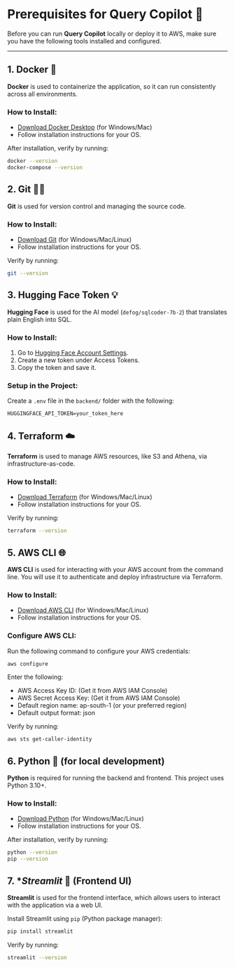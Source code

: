 # Prerequisites for Query Copilot 🧠

Before you can run **Query Copilot** locally or deploy it to AWS, make sure you have the following tools installed and configured.

---

## 1. **Docker** 🐳

**Docker** is used to containerize the application, so it can run consistently across all environments.

### How to Install:

- [Download Docker Desktop](https://www.docker.com/products/docker-desktop) (for Windows/Mac)
- Follow installation instructions for your OS.

After installation, verify by running:
```bash
docker --version
docker-compose --version
```

## 2. **Git** 🦸‍♂️

**Git** is used for version control and managing the source code.

### How to Install:
- [Download Git](https://git-scm.com/downloads) (for Windows/Mac/Linux)
- Follow installation instructions for your OS.

Verify by running:
```bash
git --version
```

## 3. **Hugging Face Token** 💡
**Hugging Face** is used for the AI model (`defog/sqlcoder-7b-2`) that translates plain English into SQL.

### How to Install:
1. Go to [Hugging Face Account Settings](https://huggingface.co/settings/tokens).
2. Create a new token under Access Tokens.
3. Copy the token and save it.

### Setup in the Project:
Create a `.env` file in the `backend/` folder with the following:

```env
HUGGINGFACE_API_TOKEN=your_token_here
```

## 4. **Terraform** ☁️
**Terraform** is used to manage AWS resources, like S3 and Athena, via infrastructure-as-code.

### How to Install:
- [Download Terraform](https://developer.hashicorp.com/terraform/install) (for Windows/Mac/Linux)
- Follow installation instructions for your OS.

Verify by running:
```bash
terraform --version
```

## 5. **AWS CLI** 🌐
**AWS CLI** is used for interacting with your AWS account from the command line. You will use it to authenticate and deploy infrastructure via Terraform.

### How to Install:
- [Download AWS CLI](https://docs.aws.amazon.com/cli/latest/userguide/getting-started-install.html) (for Windows/Mac/Linux)
- Follow installation instructions for your OS.

### Configure AWS CLI:
Run the following command to configure your AWS credentials:

```bash
aws configure
```
Enter the following:

- AWS Access Key ID: (Get it from AWS IAM Console)
- AWS Secret Access Key: (Get it from AWS IAM Console)
- Default region name: ap-south-1 (or your preferred region)
- Default output format: json

Verify by running:
```bash
aws sts get-caller-identity
```

## 6. **Python** 🐍 (for local development)
**Python** is required for running the backend and frontend. This project uses Python 3.10+.

### How to Install:
- [Download Python](https://www.python.org/downloads/) (for Windows/Mac/Linux)
- Follow installation instructions for your OS.

After installation, verify by running:
```bash
python --version
pip --version
```

## 7. **Streamlit* 🎨 (Frontend UI)
**Streamlit** is used for the frontend interface, which allows users to interact with the application via a web UI.

Install Streamlit using `pip` (Python package manager):
```bash
pip install streamlit
```
Verify by running:
```bash
streamlit --version
```
